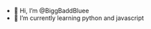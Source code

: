 - 👋 Hi, I’m @BiggBaddBluee
- 👀 I’m currently learning python and javascript

<!---
BiggBaddBluee/BiggBaddBluee is a ✨ special ✨ repository because its `README.md` (this file) appears on your GitHub profile.
You can click the Preview link to take a look at your changes.
--->
